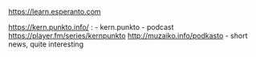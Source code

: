 
https://learn.esperanto.com

https://kern.punkto.info/ : -  kern.punkto - podcast
https://player.fm/series/kernpunkto
http://muzaiko.info/podkasto - short news, quite interesting

